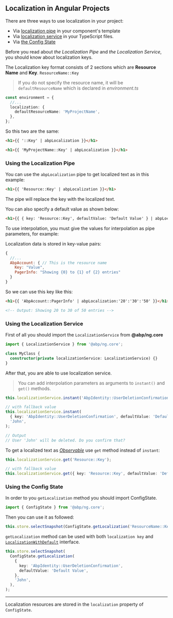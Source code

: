 ## Localization in Angular Projects

There are three ways to use localization in your project:

- Via [localization pipe](#using-the-localization-pipe) in your component's template
- Via [localization service](#using-the-localization-service) in your TypeScript files.
- Via [the Config State](#using-the-config-state)

Before you read about _the Localization Pipe_ and _the Localization Service_, you should know about localization keys.

The Localization key format consists of 2 sections which are **Resource Name** and **Key**.
`ResourceName::Key`

> If you do not specify the resource name, it will be `defaultResourceName` which is declared in _environment.ts_

```ts
const environment = {
  //...
  localization: {
    defaultResourceName: 'MyProjectName',
  },
};
```

So this two are the same:

```html
<h1>{{ '::Key' | abpLocalization }}</h1>

<h1>{{ 'MyProjectName::Key' | abpLocalization }}</h1>
```

### Using the Localization Pipe

You can use the `abpLocalization` pipe to get localized text as in this example:

```html
<h1>{{ 'Resource::Key' | abpLocalization }}</h1>
```

The pipe will replace the key with the localized text.

You can also specify a default value as shown below:

```html
<h1>{{ { key: 'Resource::Key', defaultValue: 'Default Value' } | abpLocalization }}</h1>
```

To use interpolation, you must give the values for interpolation as pipe parameters, for example:

Localization data is stored in key-value pairs:

```js
{
  //...
  AbpAccount: { // This is the resource name
    Key: "Value",
    PagerInfo: "Showing {0} to {1} of {2} entries"
  }
}
```

So we can use this key like this:

```html
<h1>{{ 'AbpAccount::PagerInfo' | abpLocalization:'20':'30':'50' }}</h1>

<!-- Output: Showing 20 to 30 of 50 entries -->
```

### Using the Localization Service

First of all you should import the `LocalizationService` from **@abp/ng.core**

```ts
import { LocalizationService } from '@abp/ng.core';

class MyClass {
  constructor(private localizationService: LocalizationService) {}
}
```

After that, you are able to use localization service.

> You can add interpolation parameters as arguments to `instant()` and `get()` methods.

```ts
this.localizationService.instant('AbpIdentity::UserDeletionConfirmation', 'John');

// with fallback value
this.localizationService.instant(
  { key: 'AbpIdentity::UserDeletionConfirmation', defaultValue: 'Default Value' },
  'John',
);

// Output
// User 'John' will be deleted. Do you confirm that?
```

To get a localized text as [_Observable_](https://rxjs.dev/guide/observable) use `get` method instead of `instant`:

```ts
this.localizationService.get('Resource::Key');

// with fallback value
this.localizationService.get({ key: 'Resource::Key', defaultValue: 'Default Value' });
```

### Using the Config State

In order to you `getLocalization` method you should import ConfigState.

```ts
import { ConfigState } from '@abp/ng.core';
```

Then you can use it as followed:

```ts
this.store.selectSnapshot(ConfigState.getLocalization('ResourceName::Key'));
```

`getLocalization` method can be used with both `localization key` and [`LocalizationWithDefault`](https://github.com/abpframework/abp/blob/dev/npm/ng-packs/packages/core/src/lib/models/config.ts#L34) interface.

```ts
this.store.selectSnapshot(
  ConfigState.getLocalization(
    {
      key: 'AbpIdentity::UserDeletionConfirmation',
      defaultValue: 'Default Value',
    },
    'John',
  ),
);
```

---

Localization resources are stored in the `localization` property of `ConfigState`.
